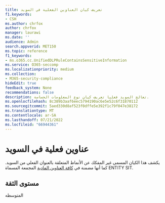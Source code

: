 ```yaml
---
title: تعريف كيان العناوين الفعلية في السويد
f1.keywords:
- CSH
ms.author: chrfox
author: chrfox
manager: laurawi
ms.date: ''
audience: Admin
search.appverid: MET150
ms.topic: reference
f1_keywords:
- ms.o365.cc.UnifiedDLPRuleContainsSensitiveInformation
ms.service: O365-seccomp
ms.localizationpriority: medium
ms.collection:
- M365-security-compliance
hideEdit: true
feedback_system: None
recommendations: false
description: تعالج السويد فعليا تعريف كيان نوع المعلومات الحساسة.
ms.openlocfilehash: 8c389b3aaf6eec5794190ac6e5e52c6f31870112
ms.sourcegitcommit: 5aed330d8af523f0dffe5e392f1c79f047e38172
ms.translationtype: MT
ms.contentlocale: ar-SA
ms.lasthandoff: 07/21/2022
ms.locfileid: "66944361"
---
```

# <a name="sweden-physical-addresses"></a>عناوين فعلية في السويد

يكشف هذا الكيان المسمى غير المفكك عن الأنماط المتعلقة بالعنوان الفعلي من السويد. كما أنها مضمنة في [كافة العناوين المادية](sit-defn-all-physical-addresses.md) المجمعة المسماة ENTITY SIT.

## <a name="confidence-level"></a>مستوى الثقة

المتوسطه